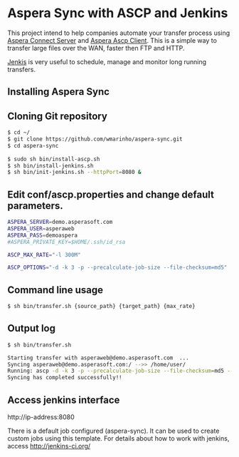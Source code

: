 # Aspera Sync with ASCP and Jenkins

This project intend to help companies automate your transfer process using [Aspera Connect Server](http://asperasoft.com/) and [Aspera Ascp Client](http://downloads.asperasoft.com/en/downloads/50). This is a simple way to transfer large files over the WAN, faster then FTP and HTTP.

[Jenkis](https://jenkins-ci.org/) is very useful to schedule, manage and monitor long running transfers.

Installing Aspera Sync
--

## Cloning Git repository

```sh
$ cd ~/
$ git clone https://github.com/wmarinho/aspera-sync.git
$ cd aspera-sync
  
$ sudo sh bin/install-ascp.sh
$ sh bin/install-jenkins.sh
$ sh bin/init-jenkins.sh --httpPort=8080 &
```

## Edit conf/ascp.properties and change default parameters.  

```sh
ASPERA_SERVER=demo.asperasoft.com
ASPERA_USER=asperaweb
ASPERA_PASS=demoaspera
#ASPERA_PRIVATE_KEY=$HOME/.ssh/id_rsa

ASCP_MAX_RATE="-l 300M"

ASCP_OPTIONS="-d -k 3 -p --precalculate-job-size --file-checksum=md5"

```

## Command line usage

```sh
$ sh bin/transfer.sh {source_path} {target_path} {max_rate}
```

## Output log

```sh
$ sh bin/transfer.sh

Starting transfer with asperaweb@demo.asperasoft.com  ...
Syncing asperaweb@demo.asperasoft.com:/ -->> /home/user/
Running: ascp -d -k 3 -p --precalculate-job-size --file-checksum=md5 --file-manifest-path=/home/user/aspera-sync/logs --file-manifest=text -l 300M asperaweb@demo.asperasoft.com:/ /home/user/
Syncing has completed successfully!!
```

## Access jenkins interface

http://ip-address:8080

There is a default job configured (aspera-sync). It can be used to create custom jobs using this template. For details about how to work with jenkins, access http://jenkins-ci.org/
